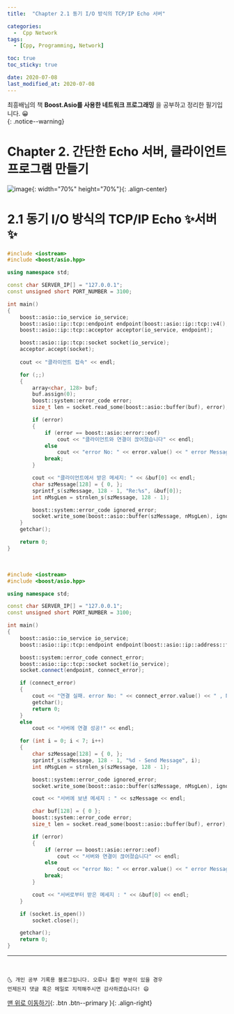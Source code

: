 ```yaml
---
title:  "Chapter 2.1 동기 I/O 방식의 TCP/IP Echo 서버" 

categories:
  -  Cpp Network 
tags:
  - [Cpp, Programming, Network]

toc: true
toc_sticky: true

date: 2020-07-08
last_modified_at: 2020-07-08
---
```


최흥배님의 책 **Boost.Asio를 사용한 네트워크 프로그래밍** 을 공부하고 정리한 필기입니다. 😀  
{: .notice--warning}


# Chapter 2. 간단한 Echo 서버, 클라이언트 프로그램 만들기

![image](https://user-images.githubusercontent.com/42318591/91835247-1af01000-ec84-11ea-8be3-b3ce91f8abf2.png){: width="70%" height="70%"}{: .align-center}


# 2.1 동기 I/O 방식의 TCP/IP Echo ✨서버✨

```cpp
#include <iostream>
#include <boost/asio.hpp>

using namespace std;

const char SERVER_IP[] = "127.0.0.1";
const unsigned short PORT_NUMBER = 3100;

int main()
{
	boost::asio::io_service io_service;
	boost::asio::ip::tcp::endpoint endpoint(boost::asio::ip::tcp::v4(), PORT_NUMBER);
	boost::asio::ip::tcp::acceptor acceptor(io_service, endpoint);

	boost::asio::ip::tcp::socket socket(io_service);
	acceptor.accept(socket);
	
	cout << "클라이언트 접속" << endl;

	for (;;)
	{
		array<char, 128> buf;
		buf.assign(0);
		boost::system::error_code error;
		size_t len = socket.read_some(boost::asio::buffer(buf), error);

		if (error)
		{
			if (error == boost::asio::error::eof)
				cout << "클라이언트와 연결이 끊어졌습니다" << endl;
			else
				cout << "error No: " << error.value() << " error Message: " << error.message() << endl;
			break;
		}

		cout << "클라이언트에서 받은 메세지: " << &buf[0] << endl;
		char szMessage[128] = { 0, };
		sprintf_s(szMessage, 128 - 1, "Re:%s", &buf[0]);
		int nMsgLen = strnlen_s(szMessage, 128 - 1);

		boost::system::error_code ignored_error;
		socket.write_some(boost::asio::buffer(szMessage, nMsgLen), ignored_error);
	}
	getchar();

	return 0;
}
```

<br>

```cpp
#include <iostream>
#include <boost/asio.hpp>

using namespace std;

const char SERVER_IP[] = "127.0.0.1";
const unsigned short PORT_NUMBER = 3100;

int main()
{
	boost::asio::io_service io_service;
	boost::asio::ip::tcp::endpoint endpoint(boost::asio::ip::address::from_string(SERVER_IP), PORT_NUMBER);

	boost::system::error_code connect_error;
	boost::asio::ip::tcp::socket socket(io_service);
	socket.connect(endpoint, connect_error);

	if (connect_error)
	{
		cout << "연결 실패. error No: " << connect_error.value() << " , Message: " << connect_error.message() << endl;
		getchar();
		return 0;
	}
	else
		cout << "서버에 연결 성공!" << endl;

	for (int i = 0; i < 7; i++)
	{
		char szMessage[128] = { 0, };
		sprintf_s(szMessage, 128 - 1, "%d - Send Message", i);
		int nMsgLen = strnlen_s(szMessage, 128 - 1);

		boost::system::error_code ignored_error;
		socket.write_some(boost::asio::buffer(szMessage, nMsgLen), ignored_error);

		cout << "서버에 보낸 메세지 : " << szMessage << endl;

		char buf[128] = { 0 };
		boost::system::error_code error;
		size_t len = socket.read_some(boost::asio::buffer(buf), error);

		if (error)
		{
			if (error == boost::asio::error::eof)
				cout << "서버와 연결이 끊어졌습니다" << endl;
			else
				cout << "error No: " << error.value() << " error Message: " << error.message().c_str() << endl;
			break;
		}

		cout << "서버로부터 받은 메세지 : " << &buf[0] << endl;
	}

	if (socket.is_open())
		socket.close();

	getchar();
	return 0;
}
```

***
<br>

    🌜 개인 공부 기록용 블로그입니다. 오류나 틀린 부분이 있을 경우 
    언제든지 댓글 혹은 메일로 지적해주시면 감사하겠습니다! 😄

[맨 위로 이동하기](#){: .btn .btn--primary }{: .align-right}